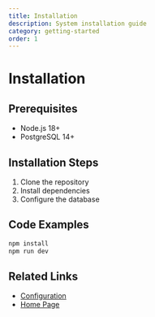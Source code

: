 ```yaml
---
title: Installation
description: System installation guide
category: getting-started
order: 1
---
```


# Installation

## Prerequisites

- Node.js 18+
- PostgreSQL 14+

## Installation Steps

1. Clone the repository
2. Install dependencies
3. Configure the database

## Code Examples

```javascript
npm install
npm run dev
```

## Related Links

- [Configuration](configuration.md)
- [Home Page](../index.md) 